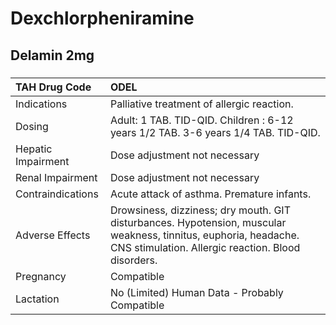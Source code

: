 # Dexchlorpheniramine

## Delamin 2mg

##### 

| TAH Drug Code      | ODEL                                                                                                                                                                   |
|:-------------------|:-----------------------------------------------------------------------------------------------------------------------------------------------------------------------|
| Indications        | Palliative treatment of allergic reaction.                                                                                                                             |
| Dosing             | Adult: 1 TAB. TID-QID. Children : 6-12 years 1/2 TAB. 3-6 years 1/4 TAB. TID-QID.                                                                                      |
| Hepatic Impairment | Dose adjustment not necessary                                                                                                                                          |
| Renal Impairment   | Dose adjustment not necessary                                                                                                                                          |
| Contraindications  | Acute attack of asthma. Premature infants.                                                                                                                             |
| Adverse Effects    | Drowsiness, dizziness; dry mouth. GIT disturbances. Hypotension, muscular weakness, tinnitus, euphoria, headache. CNS stimulation. Allergic reaction. Blood disorders. |
| Pregnancy          | Compatible                                                                                                                                                             |
| Lactation          | No (Limited) Human Data - Probably Compatible                                                                                                                          |

